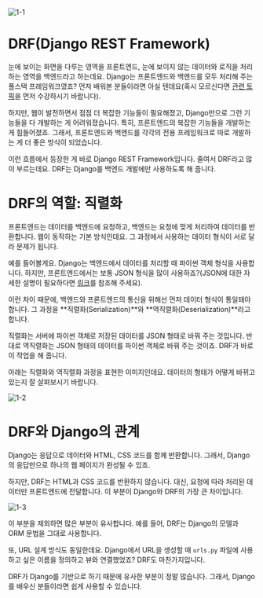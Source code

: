 ﻿![1-1](https://bakey-api.codeit.kr/api/files/resource?root=static&seqId=5824&directory=1-1.png&name=1-1.png)

# DRF(Django REST Framework)

눈에 보이는 화면을 다루는 영역을 프론트엔드, 눈에 보이지 않는 데이터와 로직을 처리하는 영역을 백엔드라고 하는데요. Django는 프론트엔드와 백엔드를 모두 처리해 주는 풀스택 프레임워크였죠? 먼저 배워본 분들이라면 아실 텐데요(혹시 모르신다면 [관련 토픽](https://www.codeit.kr/topics/getting-started-with-django?pathType=CAREER&pathSlug=python-fullstack-developer)을 먼저 수강하시기 바랍니다).

하지만, 웹이 발전하면서 점점 더 복잡한 기능들이 필요해졌고, Django만으로 그런 기능들을 다 개발하는 게 어려워졌습니다. 특히, 프론트엔드의 복잡한 기능들을 개발하는 게 힘들어졌죠. 그래서, 프론트엔드와 백엔드를 각각의 전용 프레임워크로 따로 개발하는 게 더 좋은 방식이 되었습니다.

이런 흐름에서 등장한 게 바로 Django REST Framework입니다. 줄여서 DRF라고 많이 부르는데요. DRF는 Django를 백엔드 개발에만 사용하도록 해 줍니다.

# DRF의 역할: 직렬화

프론트엔드는 데이터를 백엔드에 요청하고, 백엔드는 요청에 맞게 처리하여 데이터를 반환합니다. 웹이 동작하는 기본 방식인데요. 그 과정에서 사용하는 데이터 형식이 서로 달라 문제가 됩니다.

예를 들어볼게요. Django는 백엔드에서 데이터를 처리할 때 파이썬 객체 형식을 사용합니다. 하지만, 프론트엔드에서는 보통 JSON 형식을 많이 사용하죠?(JSON에 대한 자세한 설명이 필요하다면 [링크](https://developer.mozilla.org/ko/docs/Learn/JavaScript/Objects/JSON)를 참조해 주세요).

이런 차이 때문에, 백엔드와 프론트엔드의 통신을 위해선 먼저 데이터 형식이 통일돼야 합니다. 그 과정을 **직렬화(Serialization)**와 **역직렬화(Deserialization)**라고 합니다.

직렬화는 서버에 파이썬 객체로 저장된 데이터를 JSON 형태로 바꿔 주는 것입니다. 반대로 역직렬화는 JSON 형태의 데이터를 파이썬 객체로 바꿔 주는 것이죠. DRF가 바로 이 작업을 해 줍니다.

아래는 직렬화와 역직렬화 과정을 표현한 이미지인데요. 데이터의 형태가 어떻게 바뀌고 있는지 잘 살펴보시기 바랍니다.

![1-2](https://bakey-api.codeit.kr/api/files/resource?root=static&seqId=5824&directory=1-2.png&name=1-2.png)

# DRF와 Django의 관계

Django는 응답으로 데이터와 HTML, CSS 코드를 함께 반환합니다. 그래서, Django의 응답만으로 하나의 웹 페이지가 완성될 수 있죠.

하지만, DRF는 HTML과 CSS 코드를 반환하지 않습니다. 대신, 요청에 따라 처리된 데이터만 프론트엔드에 전달합니다. 이 부분이 Django와 DRF의 가장 큰 차이입니다.

![1-3](https://bakey-api.codeit.kr/api/files/resource?root=static&seqId=5824&directory=1-3.png&name=1-3.png)

이 부분을 제외하면 많은 부분이 유사합니다. 예를 들어, DRF는 Django의 모델과 ORM 문법을 그대로 사용합니다.

또, URL 설계 방식도 동일한데요. Django에서 URL을 생성할 때 `urls.py` 파일에 사용하고 싶은 이름을 정의하고 뷰와 연결했었죠? DRF도 마찬가지입니다.

DRF가 Django를 기반으로 하기 때문에 유사한 부분이 정말 많습니다. 그래서, Django를 배우신 분들이라면 쉽게 사용할 수 있습니다.
